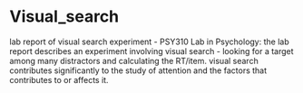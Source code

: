 # Visual_search
lab report of visual search experiment - PSY310 Lab in Psychology:
the lab report describes an experiment involving visual search - looking for a target among many distractors and calculating the RT/item. visual search contributes significantly to the study of attention and the factors that contributes to or affects it. 
